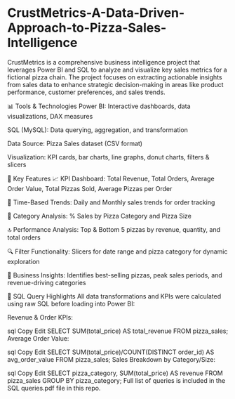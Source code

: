 # CrustMetrics-A-Data-Driven-Approach-to-Pizza-Sales-Intelligence

CrustMetrics is a comprehensive business intelligence project that leverages Power BI and SQL to analyze and visualize key sales metrics for a fictional pizza chain. The project focuses on extracting actionable insights from sales data to enhance strategic decision-making in areas like product performance, customer preferences, and sales trends.

📊 Tools & Technologies
Power BI: Interactive dashboards, data visualizations, DAX measures

SQL (MySQL): Data querying, aggregation, and transformation

Data Source: Pizza Sales dataset (CSV format)

Visualization: KPI cards, bar charts, line graphs, donut charts, filters & slicers

📌 Key Features
📈 KPI Dashboard: Total Revenue, Total Orders, Average Order Value, Total Pizzas Sold, Average Pizzas per Order

📅 Time-Based Trends: Daily and Monthly sales trends for order tracking

🍕 Category Analysis: % Sales by Pizza Category and Pizza Size

🔝 Performance Analysis: Top & Bottom 5 pizzas by revenue, quantity, and total orders

🔍 Filter Functionality: Slicers for date range and pizza category for dynamic exploration

💬 Business Insights: Identifies best-selling pizzas, peak sales periods, and revenue-driving categories

🧠 SQL Query Highlights
All data transformations and KPIs were calculated using raw SQL before loading into Power BI:

Revenue & Order KPIs:

sql
Copy
Edit
SELECT SUM(total_price) AS total_revenue FROM pizza_sales;
Average Order Value:

sql
Copy
Edit
SELECT SUM(total_price)/COUNT(DISTINCT order_id) AS avg_order_value FROM pizza_sales;
Sales Breakdown by Category/Size:

sql
Copy
Edit
SELECT pizza_category, SUM(total_price) AS revenue FROM pizza_sales GROUP BY pizza_category;
Full list of queries is included in the SQL queries.pdf file in this repo.

